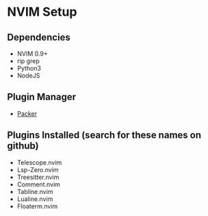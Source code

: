 # NVIM Setup

## Dependencies

- NVIM 0.9+
- rip grep
- Python3
- NodeJS

## Plugin Manager

- [Packer](https://github.com/wbthomason/packer.nvim)

## Plugins Installed (search for these names on github)

- Telescope.nvim
- Lsp-Zero.nvim
- Treesitter.nvim
- Comment.nvim
- Tabline.nvim
- Lualine.nvim
- Floaterm.nvim
